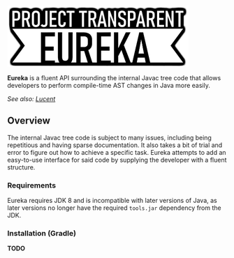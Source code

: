 <img src="https://github.com/project-transparent/eureka/blob/main/eureka.png" alt="Eureka"/>

**Eureka** is a fluent API surrounding the internal Javac tree code that allows developers to perform compile-time AST changes in Java more easily.

*See also: [Lucent](https://github.com/project-transparent/lucent)*

## Overview
The internal Javac tree code is subject to many issues, including being repetitious and having sparse documentation. It also takes a bit of trial and error to figure out how to achieve a specific task.
Eureka attempts to add an easy-to-use interface for said code by supplying the developer with a fluent structure.

### Requirements
Eureka requires JDK 8 and is incompatible with later versions of Java, as later versions no longer have the required `tools.jar` dependency from the JDK.

### Installation (Gradle)
**TODO**
